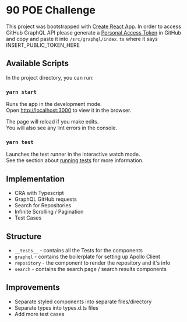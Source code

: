 # 90 POE Challenge

This project was bootstrapped with [Create React App](https://github.com/facebook/create-react-app).
In order to access GitHub GraphQL API please generate a [Personal Access Token](https://docs.github.com/en/github/authenticating-to-github/creating-a-personal-access-token) in GitHub
and copy and paste it into `````/src/graphql/index.ts````` where it says INSERT_PUBLIC_TOKEN_HERE
## Available Scripts

In the project directory, you can run:

### `yarn start`

Runs the app in the development mode.\
Open [http://localhost:3000](http://localhost:3000) to view it in the browser.

The page will reload if you make edits.\
You will also see any lint errors in the console.

### `yarn test`

Launches the test runner in the interactive watch mode.\
See the section about [running tests](https://facebook.github.io/create-react-app/docs/running-tests) for more information.

## Implementation
- CRA with Typescript
- GraphQL GitHub requests
- Search for Repositories
- Infinite Scrolling / Pagination
- Test Cases

## Structure
- ```__tests__``` - contains all the Tests for the components
- ```graphql``` - contains the boilerplate for setting up Apollo Client
- ```repository``` - the component to render the repository and it's info
- ```search``` - contains the search page / search results components
 
## Improvements
- Separate styled components into separate files/directory
- Separate types into types.d.ts files 
- Add more test cases